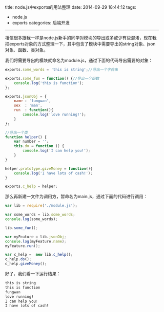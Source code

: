 title: node.js中exports的用法整理
date: 2014-09-29 18:44:12
tags:
- node.js
- exports
categories: 后端开发
---

相信很多跟我一样是node.js新手的同学对模块的导出或多或少有些混淆，现在我把exports对象的方式整理一下，其中包含了模块中需要导出的string对象、json对象、函数、类对象。

我们将需要导出的模块就命名为module.js，通过下面的代码导出需要的对象：


```javascript
exports.some_words = 'this is string';//导出一个字符串

exports.some_fun = function() {//导出一个函数
    console.log('this is function');
};

exports.jsonObj = {
    name : 'fungwan',
    sex  : 'man',
    run  : function(){
        console.log('love running!');
    }
};

//导出一个类
function helper() {
    var number = '';
    this.do = function () {
        console.log('I can help you!');
    }
}

helper.prototype.giveMoney = function(){
    console.log('I have lots of cash!');
}

exports.c_help = helper;
```
<!-- more -->
那么再新建一文件为调用方，暂命名为main.js，通过下面的代码进行调用：

```javascript
var lib = require('./module.js');

var some_words = lib.some_words;
console.log(some_words);

lib.some_fun();

var myFeature = lib.jsonObj;
console.log(myFeature.name);
myFeature.run();

var c_help =  new lib.c_help();
c_help.do();
c_help.giveMoney();
```

好了，我们看一下运行结果：


``` bash
this is string
this is function
fungwan
love running!
I can help you!
I have lots of cash!
```